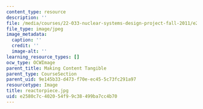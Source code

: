 ```yaml
---
content_type: resource
description: ''
file: /media/courses/22-033-nuclear-systems-design-project-fall-2011/e2580c7c402054f99c38499ba7cc4b70_reactorpiece.jpg
file_type: image/jpeg
image_metadata:
  caption: ''
  credit: ''
  image-alt: ''
learning_resource_types: []
ocw_type: OCWImage
parent_title: Making Content Tangible
parent_type: CourseSection
parent_uid: 9e145b33-d473-f70e-ec45-5c73fc291a97
resourcetype: Image
title: reactorpiece.jpg
uid: e2580c7c-4020-54f9-9c38-499ba7cc4b70
---
```

